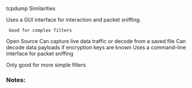 <!-- Slide number: 1 -->

tcpdump
Similarities

Uses a GUI interface for interaction and packet sniffing.

     Good for complex filters
Open Source
Can capture live data traffic or decode from a saved file
Can decode data payloads if encryption keys are known
Uses a command-line interface for packet sniffing

  Only good for more simple filters

### Notes: